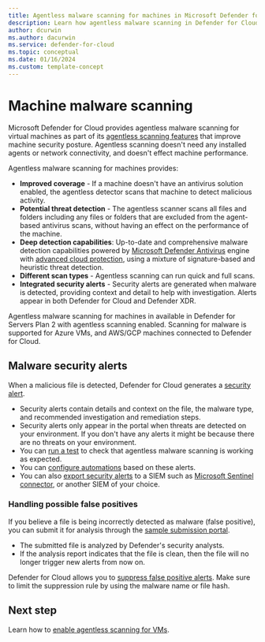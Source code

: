 ```yaml
---
title: Agentless malware scanning for machines in Microsoft Defender for Cloud
description: Learn how agentless malware scanning in Defender for Cloud can protect your virtual machines from malware.
author: dcurwin
ms.author: dacurwin
ms.service: defender-for-cloud
ms.topic: conceptual
ms.date: 01/16/2024
ms.custom: template-concept
---
```


# Machine malware scanning

Microsoft Defender for Cloud provides agentless malware scanning for virtual machines as part of its [agentless scanning features](concept-agentless-data-collection.md) that improve machine security posture. Agentless scanning doesn't need any installed agents or network connectivity, and doesn't effect machine performance.


Agentless malware scanning for machines provides:

- **Improved coverage** - If a machine doesn't have an antivirus solution enabled, the agentless detector scans that machine to detect malicious activity.
- **Potential threat detection** - The agentless scanner scans all files and folders including any files or folders that are excluded from the agent-based antivirus scans, without having an effect on the performance of the machine.
- **Deep detection capabilities**: Up-to-date and comprehensive malware detection capabilities powered by [Microsoft Defender Antivirus](/microsoft-365/security/defender-endpoint/microsoft-defender-antivirus-windows) engine with [advanced cloud protection](/microsoft-365/security/defender-endpoint/cloud-protection-microsoft-defender-antivirus), using a mixture of signature-based and heuristic threat detection.
- **Different scan types** - Agentless scanning can run quick and full scans.
- **Integrated security alerts** - Security alerts are generated when malware is detected, providing context and detail to help with investigation. Alerts appear in both Defender for Cloud and Defender XDR.

Agentless malware scanning for machines in available in Defender for Servers Plan 2 with agentless scanning enabled. Scanning for malware is supported for Azure VMs, and AWS/GCP machines connected to Defender for Cloud. 

## Malware security alerts

When a malicious file is detected, Defender for Cloud generates a [security alert](alerts-overview.md#what-are-security-alerts).

- Security alerts contain details and context on the file, the malware type, and recommended investigation and remediation steps.
- Security alerts only appear in the portal when threats are detected on your environment. If you don't have any alerts it might be because there are no threats on your environment.
- You can [run a test](test-agentless-malware-scanning.md) to check that agentless malware scanning is working as expected.
- You can [configure automations](workflow-automation.yml) based on these alerts.
- You can also [export security alerts](alerts-overview.md#exporting-alerts) to a SIEM such as [Microsoft Sentinel connector](/azure/sentinel/connect-defender-for-cloud), or another SIEM of your choice.


### Handling possible false positives

If you believe a file is being incorrectly detected as malware (false positive), you can submit it for analysis through the [sample submission portal](/microsoft-365/security/intelligence/submission-guide). 

- The submitted file is analyzed by Defender's security analysts.
- If the analysis report indicates that the file is clean, then the file will no longer trigger new alerts from now on.

Defender for Cloud allows you to [suppress false positive alerts](alerts-suppression-rules.md). Make sure to limit the suppression rule by using the malware name or file hash.

## Next step

Learn how to [enable agentless scanning for VMs](enable-agentless-scanning-vms.md).
